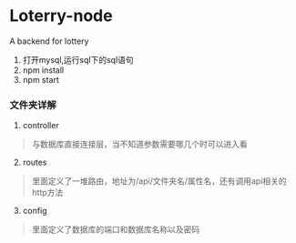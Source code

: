 # Loterry-node
A backend for lottery
 
 1. 打开mysql,运行sql下的sql语句
 2. npm install
 3. npm start
### 文件夹详解
 1. controller
   > 与数据库直接连接层，当不知道参数需要哪几个时可以进入看
 2. routes
   > 里面定义了一堆路由，地址为/api/文件夹名/属性名，还有调用api相关的http方法
 3. config
   > 里面定义了数据库的端口和数据库名称以及密码
